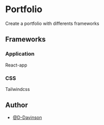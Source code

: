 # Portfolio

Create a portfolio with differents frameworks

## Frameworks

### Application

React-app

### CSS

Tailwindcss

## Author

-   [@D-Davinson](https://www.github.com/D-Davinson)








